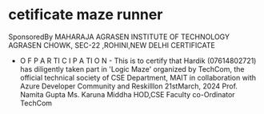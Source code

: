 # cetificate maze runner

SponsoredBy
MAHARAJA AGRASEN INSTITUTE OF TECHNOLOGY
AGRASEN CHOWK, SEC-22 ,ROHINI,NEW DELHI
CERTIFICATE
- O F P A R TI C I P A TI O N -
This is to certify that
Hardik (07614802721)
has diligently taken part in 'Logic Maze' organized by TechCom, the official
technical society of CSE Department, MAIT in collaboration with Azure Developer
Community and Reskilllon 21stMarch, 2024
Prof. Namita Gupta Ms. Karuna Middha
HOD,CSE Faculty co-Ordinator
TechCom